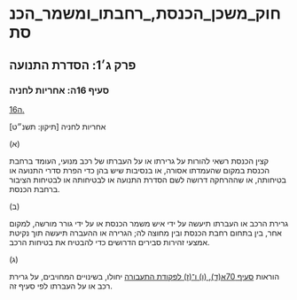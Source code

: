 # חוק_משכן_הכנסת,_רחבתו_ומשמר_הכנסת

## פרק ג׳1: הסדרת התנועה

### סעיף 16ה: אחריות לחניה

[16ה.](https://he.wikisource.org/wiki/חוק_משכן_הכנסת,_רחבתו_ומשמר_הכנסת#s_yp_16h)

אחריות לחניה [תיקון: תשנ״ט]

(א)

קצין הכנסת רשאי להורות על גרירתו או על העברתו של רכב מנועי, העומד ברחבת הכנסת במקום שהעמדתו אסורה, או בנסיבות שיש בהן כדי הפרת סדרי התנועה או בטיחותה, או שההרחקה דרושה לשם הסדרת התנועה או לבטיחותה או לבטיחות הציבור ברחבת הכנסת.

(ב)

גרירת הרכב או העברתו תיעשה על ידי איש משמר הכנסת או על ידי גורר מורשה, למקום אחר, בין בתחום רחבת הכנסת ובין מחוצה לה; הגרירה או ההעברה תיעשה תוך נקיטת אמצעי זהירות סבירים הדרושים כדי להבטיח את בטיחות הרכב.

(ג)

הוראות [סעיף 70א(ד), (ו) ו־(ז) לפקודת התעבורה](https://he.wikisource.org/wiki/פקודת_התעבורה#סעיף_70א "פקודת התעבורה") יחולו, בשינויים המחויבים, על גרירת רכב או על העברתו לפי סעיף זה.